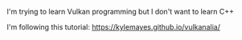I'm trying to learn Vulkan programming but I don't want to learn C++

I'm following this tutorial: https://kylemayes.github.io/vulkanalia/